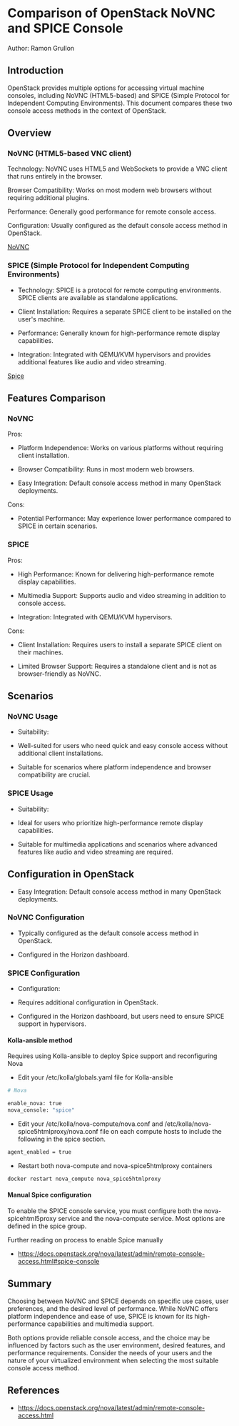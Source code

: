 # Comparison of OpenStack NoVNC and SPICE Console

Author: Ramon Grullon

## Introduction

OpenStack provides multiple options for accessing virtual machine consoles,
including NoVNC (HTML5-based) and SPICE (Simple Protocol for Independent
Computing Environments). This document compares these two console access methods
in the context of OpenStack.

## Overview

### NoVNC (HTML5-based VNC client)

Technology: NoVNC uses HTML5 and WebSockets to provide a VNC client that runs
entirely in the browser.

Browser Compatibility: Works on most modern web browsers without requiring
additional plugins.

Performance: Generally good performance for remote console access.

Configuration: Usually configured as the default console access method in OpenStack.

[NoVNC](images/console_images/novnc.png.png "NoVNC")

### SPICE (Simple Protocol for Independent Computing Environments)

- Technology: SPICE is a protocol for remote computing environments. SPICE
clients are available as standalone applications.

- Client Installation: Requires a separate SPICE client to be installed on the
user's machine.

- Performance: Generally known for high-performance remote display capabilities.

- Integration: Integrated with QEMU/KVM hypervisors and provides additional
features like audio and video streaming.

[Spice](images/console_images/spice.png.png "Spice")

## Features Comparison

### NoVNC

Pros:

- Platform Independence: Works on various platforms without requiring client installation.

- Browser Compatibility: Runs in most modern web browsers.

- Easy Integration: Default console access method in many OpenStack deployments.

Cons:

- Potential Performance: May experience lower performance compared to SPICE in
certain scenarios.

### SPICE

Pros:

- High Performance: Known for delivering high-performance remote display capabilities.

- Multimedia Support: Supports audio and video streaming in addition to console access.

- Integration: Integrated with QEMU/KVM hypervisors.

Cons:

- Client Installation: Requires users to install a separate SPICE client on
their machines.

- Limited Browser Support: Requires a standalone client and is not as
browser-friendly as NoVNC.

## Scenarios

### NoVNC Usage

- Suitability:

- Well-suited for users who need quick and easy console access without additional
client installations.

- Suitable for scenarios where platform independence and browser compatibility
are crucial.

### SPICE Usage

- Suitability:

- Ideal for users who prioritize high-performance remote display capabilities.

- Suitable for multimedia applications and scenarios where advanced features
like audio and video streaming are required.

## Configuration in OpenStack

- Easy Integration: Default console access method in many OpenStack deployments.

### NoVNC Configuration

- Typically configured as the default console access method in OpenStack.

- Configured in the Horizon dashboard.

### SPICE Configuration

- Configuration:

- Requires additional configuration in OpenStack.

- Configured in the Horizon dashboard, but users need to ensure SPICE support in
hypervisors.

#### Kolla-ansible method

Requires using Kolla-ansible to deploy Spice support and reconfiguring Nova

- Edit your /etc/kolla/globals.yaml file for Kolla-ansible

```bash
# Nova

enable_nova: true
nova_console: "spice"

```

- Edit your /etc/kolla/nova-compute/nova.conf and
/etc/kolla/nova-spice5htmlproxy/nova.conf file on each compute hosts to
include the following in the spice section.

```bash
agent_enabled = true

```

- Restart both nova-compute and nova-spice5htmlproxy containers

```bash
docker restart nova_compute nova_spice5htmlproxy
```

#### Manual Spice configuration

To enable the SPICE console service, you must configure both the
nova-spicehtml5proxy service and the nova-compute service. Most options are
defined in the spice group.

Further reading on process to enable Spice manually

- <https://docs.openstack.org/nova/latest/admin/remote-console-access.html#spice-console>

## Summary

Choosing between NoVNC and SPICE depends on specific use cases, user preferences,
and the desired level of performance. While NoVNC offers platform independence
and ease of use, SPICE is known for its high-performance capabilities and
multimedia support.

Both options provide reliable console access, and the choice may be influenced
by factors such as the user environment, desired features, and performance
requirements. Consider the needs of your users and the nature of your virtualized
environment when selecting the most suitable console access method.

## References

- <https://docs.openstack.org/nova/latest/admin/remote-console-access.html>
